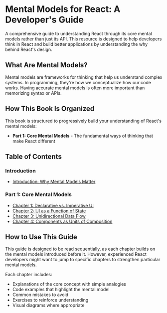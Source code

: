 # Mental Models for React: A Developer's Guide

A comprehensive guide to understanding React through its core mental models rather than just its API. This resource is designed to help developers think in React and build better applications by understanding the why behind React's design.

## What Are Mental Models?

Mental models are frameworks for thinking that help us understand complex systems. In programming, they're how we conceptualize how our code works. Having accurate mental models is often more important than memorizing syntax or APIs.

## How This Book Is Organized

This book is structured to progressively build your understanding of React's mental models:

- **Part 1: Core Mental Models** - The fundamental ways of thinking that make React different

## Table of Contents

### Introduction

- [Introduction: Why Mental Models Matter](introduction/why-mental-models-matter.md)

### Part 1: Core Mental Models

- [Chapter 1: Declarative vs. Imperative UI](part1-core-mental-models/ch1-declarative-vs-imperative.md)
- [Chapter 2: UI as a Function of State](part1-core-mental-models/ch2-ui-as-function-of-state.md)
- [Chapter 3: Unidirectional Data Flow](part1-core-mental-models/ch3-unidirectional-data-flow.md)
- [Chapter 4: Components as Units of Composition](part1-core-mental-models/ch4-components-as-composition.md)

## How to Use This Guide

This guide is designed to be read sequentially, as each chapter builds on the mental models introduced before it. However, experienced React developers might want to jump to specific chapters to strengthen particular mental models.

Each chapter includes:

- Explanations of the core concept with simple analogies
- Code examples that highlight the mental model
- Common mistakes to avoid
- Exercises to reinforce understanding
- Visual diagrams where appropriate
